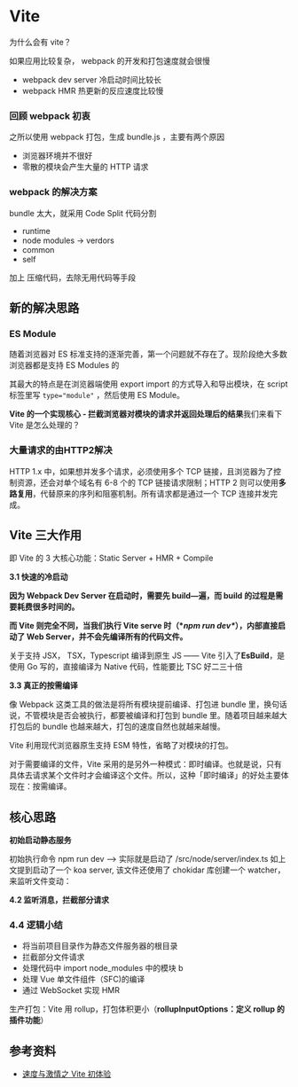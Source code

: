 # Vite



为什么会有 vite？

如果应用比较复杂， webpack 的开发和打包速度就会很慢

- webpack dev server 冷启动时间比较长
- webpack  HMR 热更新的反应速度比较慢





### 回顾 webpack 初衷

之所以使用 webpack 打包，生成 bundle.js ，主要有两个原因

- 浏览器环境并不很好
- 零散的模块会产生大量的 HTTP 请求



### webpack 的解决方案

bundle 太大，就采用 Code Split 代码分割

- runtime
- node modules -> verdors 
- common
- self

加上 压缩代码，去除无用代码等手段



## 新的解决思路

### ES Module

随着浏览器对 ES 标准支持的逐渐完善，第一个问题就不存在了。现阶段绝大多数浏览器都是支持 ES Modules 的

其最大的特点是在浏览器端使用 export import 的方式导入和导出模块，在 script 标签里写 `type="module"` ，然后使用 ES Module。





**Vite 的一个实现核心 - 拦截浏览器对模块的请求并返回处理后的结果**我们来看下 Vite 是怎么处理的？

### 大量请求的由HTTP2解决

HTTP 1.x 中，如果想并发多个请求，必须使用多个 TCP 链接，且浏览器为了控制资源，还会对单个域名有 6-8 个的 TCP 链接请求限制；HTTP 2 则可以使用**多路复用**，代替原来的序列和阻塞机制。所有请求都是通过一个 TCP 连接并发完成。





## Vite 三大作用

即 Vite 的 3 大核心功能：Static Server  + HMR + Compile

**3.1 快速的冷启动**

**因为 Webpack Dev Server 在启动时，需要先 build—遍，而 build 的过程是需要耗费很多时间的。**

**而 Vite 则完全不同，当我们执行 Vite serve 时（\**npm run dev\**），内部直接启动了 Web Server，并不会先编译所有的代码文件。**

关于支持 JSX， TSX，Typescript 编译到原生 JS —— Vite 引入了**EsBuild**，是使用 Go 写的，直接编译为 Native 代码，性能要比 TSC 好二三十倍

**3.3 真正的按需编译**

像 Webpack 这类工具的做法是将所有模块提前编译、打包进 bundle 里，换句话说，不管模块是否会被执行，都要被编译和打包到 bundle 里。随着项目越来越大打包后的 bundle 也越来越大，打包的速度自然也就越来越慢。

Vite 利用现代浏览器原生支持 ESM 特性，省略了对模块的打包。

对于需要编译的文件，Vite 采用的是另外一种模式：即时编译。也就是说，只有具体去请求某个文件时才会编译这个文件。所以，这种「即时编译」的好处主要体现在：按需编译。



## 核心思路

**初始启动静态服务**

初始执行命令  npm run dev --> 实际就是启动了 /src/node/server/index.ts 如上文提到启动了一个 koa server, 该文件还使用了 chokidar 库创建一个 watcher，来监听文件变动：

**4.2 监听消息，拦截部分请求**

### 4.4 逻辑小结

- 将当前项目目录作为静态文件服务器的根目录
- 拦截部分文件请求
- 处理代码中 import node_modules 中的模块 b
- 处理 Vue 单文件组件（SFC)的编译
- 通过 WebSocket 实现 HMR





生产打包：Vite 用 rollup，打包体积更小（**rollupInputOptions：定义 rollup 的插件功能**）



## 参考资料

-   [速度与激情之 Vite 初体验](https://mp.weixin.qq.com/s/1LFnTt5Mbj3v_AU_DNMgtA)
